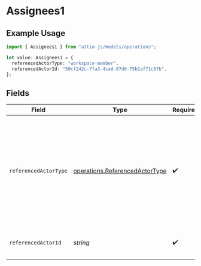 # Assignees1

## Example Usage

```typescript
import { Assignees1 } from "attio-js/models/operations";

let value: Assignees1 = {
  referencedActorType: "workspace-member",
  referencedActorId: "50cf242c-7fa3-4cad-87d0-75b1af71c57b",
};
```

## Fields

| Field                                                                                                                                                    | Type                                                                                                                                                     | Required                                                                                                                                                 | Description                                                                                                                                              | Example                                                                                                                                                  |
| -------------------------------------------------------------------------------------------------------------------------------------------------------- | -------------------------------------------------------------------------------------------------------------------------------------------------------- | -------------------------------------------------------------------------------------------------------------------------------------------------------- | -------------------------------------------------------------------------------------------------------------------------------------------------------- | -------------------------------------------------------------------------------------------------------------------------------------------------------- |
| `referencedActorType`                                                                                                                                    | [operations.ReferencedActorType](../../models/operations/referencedactortype.md)                                                                         | :heavy_check_mark:                                                                                                                                       | The actor type of the task assignee. Only `workspace-member` actors can be assigned to tasks. [Read more information on actor types here](/docs/actors). | workspace-member                                                                                                                                         |
| `referencedActorId`                                                                                                                                      | *string*                                                                                                                                                 | :heavy_check_mark:                                                                                                                                       | The ID of the actor assigned to this task.                                                                                                               | 50cf242c-7fa3-4cad-87d0-75b1af71c57b                                                                                                                     |